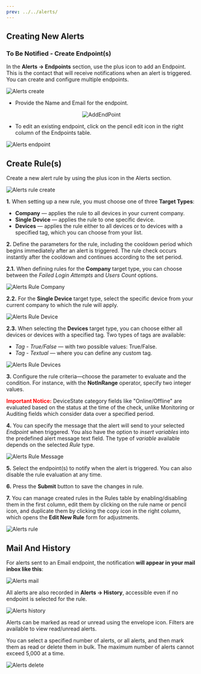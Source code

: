 ```yaml
---
prev: ../../alerts/
---
```


## Creating New Alerts

### To Be Notified - Create Endpoint(s)

In the **Alerts -> Endpoints** section, use the plus icon to add an Endpoint. This is the contact that will receive notifications when an alert is triggered. You can create and configure multiple endpoints.

![Alerts create](../../images/alerts/alerts-endpoint-create.png "Create Endpoint") 

- Provide the Name and Email for the endpoint.

<p align="center">
  <img src="../../images/alerts/AddEndPoint.png" alt="AddEndPoint">
</p>

- To edit an existing endpoint, click on the pencil edit icon in the right column of the Endpoints table.

![Alerts endpoint](../../images/alerts/alerts-endpoint.png "Alerts Endpoint")

## Create Rule(s)

Create a new alert rule by using the plus icon in the Alerts section.

![Alerts rule create](../../images/alerts/alert-rule-create.png "Create Alert Rule")

**1.** When setting up a new rule, you must choose one of three **Target Types**:  

- **Company** — applies the rule to all devices in your current company.  
- **Single Device** — applies the rule to one specific device.  
- **Devices** — applies the rule either to all devices or to devices with a specified tag, which you can choose from your list. 

**2.** Define the parameters for the rule, including the cooldown period which begins immediately after an alert is triggered. The rule check occurs instantly after the cooldown and continues according to the set period.

**2.1.** When defining rules for the **Company** target type, you can choose between the *Failed Login Attempts* and *Users Count* options. 

![Alerts Rule Company](../../images/alerts/create-alert-company.png "Alerts Rule Company Details")

**2.2.** For the **Single Device** target type, select the specific device from your current company to which the rule will apply.

![Alerts Rule Device](../../images/alerts/create-alert-device.png "Alerts Rule Device Details")

**2.3.** When selecting the **Devices** target type, you can choose either all devices or devices with a specified tag. Two types of tags are available:  
- *Tag - True/False* — with two possible values: True/False.  
- *Tag - Textual* — where you can define any custom tag. 

![Alerts Rule Devices](../../images/alerts/create-alert-devices.png "Alerts Rule Devices Details")

 **3.** Configure the rule criteria—choose the parameter to evaluate and the condition. For instance, with the **NotInRange** operator, specify two integer values.

<p><b style="color: red;">Important Notice:</b>
 DeviceState category fields like "Online/Offline" are evaluated based on the status at the time of the check, unlike Monitoring or Auditing fields which consider data over a specified period.</p>

**4.** You can specify the message that the alert will send to your selected *Endpoint* when triggered. You also have the option to *insert variables* into the predefined alert message text field. The type of *variable* available depends on the selected *Rule* type. 

![Alerts Rule Message](../../images/alerts/alert-message.png "Alerts Rule Message")

**5.** Select the endpoint(s) to notify when the alert is triggered. You can also disable the rule evaluation at any time.

**6.** Press the **Submit** button to save the changes in rule.

**7.** You can manage created rules in the Rules table by enabling/disabling them in the first column, edit them by clicking on the rule name or pencil icon, and duplicate them by clicking the copy icon in the right column, which opens the **Edit New Rule** form for adjustments.

![Alerts rule](../../images/alerts/ManageRules.png "Manage Rules")

## Mail And History

For alerts sent to an Email endpoint, the notification **will appear in your mail inbox like this**:

![Alerts mail](../../images/alerts/alerts-email.png "Email Notification")

All alerts are also recorded in **Alerts -> History**, accessible even if no endpoint is selected for the rule.

![Alerts history](../../images/alerts/alerts-history-1.png "Alerts History")

Alerts can be marked as read or unread using the envelope icon. Filters are available to view read/unread alerts.

You can select a specified number of alerts, or all alerts, and then mark them as read or delete them in bulk. The maximum number of alerts cannot exceed 5,000 at a time.

![Alerts delete](../../images/alerts/alert-delete.png "Alerts Delete")